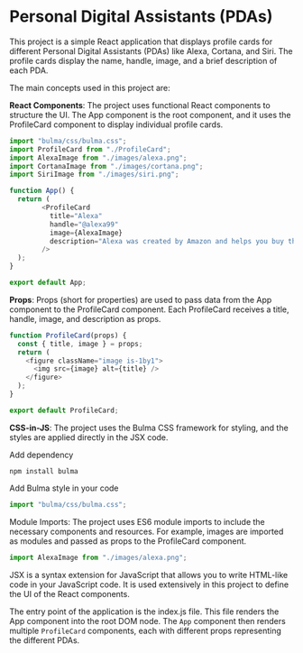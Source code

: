 # Personal Digital Assistants (PDAs)

This project is a simple React application that displays profile cards for different Personal Digital Assistants (PDAs) like Alexa, Cortana, and Siri. The profile cards display the name, handle, image, and a brief description of each PDA.

The main concepts used in this project are:

**React Components**: The project uses functional React components to structure the UI. The App component is the root component, and it uses the ProfileCard component to display individual profile cards.

```javascript
import "bulma/css/bulma.css";
import ProfileCard from "./ProfileCard";
import AlexaImage from "./images/alexa.png";
import CortanaImage from "./images/cortana.png";
import SiriImage from "./images/siri.png";

function App() {
  return (
        <ProfileCard
          title="Alexa"
          handle="@alexa99"
          image={AlexaImage}
          description="Alexa was created by Amazon and helps you buy things"
        />
  );
}

export default App;
```

**Props**: Props (short for properties) are used to pass data from the App component to the ProfileCard component. Each ProfileCard receives a title, handle, image, and description as props.

```javascript
function ProfileCard(props) {
  const { title, image } = props;
  return (
    <figure className="image is-1by1">
      <img src={image} alt={title} />
    </figure>
  );
}

export default ProfileCard;
```

**CSS-in-JS**: The project uses the Bulma CSS framework for styling, and the styles are applied directly in the JSX code.

Add dependency

```shell
npm install bulma
```

Add Bulma style in your code

```javascript
import "bulma/css/bulma.css";
```

Module Imports: The project uses ES6 module imports to include the necessary components and resources. For example, images are imported as modules and passed as props to the ProfileCard component.

```javascript
import AlexaImage from "./images/alexa.png";
```

JSX is a syntax extension for JavaScript that allows you to write HTML-like code in your JavaScript code. It is used extensively in this project to define the UI of the React components.

The entry point of the application is the index.js file. This file renders the App component into the root DOM node. The `App` component then renders multiple `ProfileCard` components, each with different props representing the different PDAs.